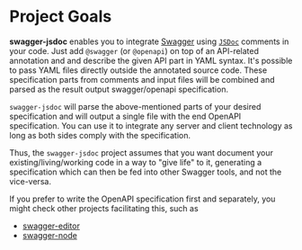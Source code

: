 # Project Goals

**swagger-jsdoc** enables you to integrate [Swagger](http://swagger.io) using [`JSDoc`](https://jsdoc.app/) comments in your code. Just add `@swagger` (or `@openapi`) on top of an API-related annotation and and describe the given API part in YAML syntax. It's possible to pass YAML files directly outside the annotated source code. These specification parts from comments and input files will be combined and parsed as the result output swagger/openapi specification.

`swagger-jsdoc` will parse the above-mentioned parts of your desired specification and will output a single file with the end OpenAPI specification. You can use it to integrate any server and client technology as long as both sides comply with the specification.

Thus, the `swagger-jsdoc` project assumes that you want document your existing/living/working code in a way to "give life" to it, generating a specification which can then be fed into other Swagger tools, and not the vice-versa.

If you prefer to write the OpenAPI specification first and separately, you might check other projects facilitating this, such as

- [swagger-editor](http://swagger.io/swagger-editor/)
- [swagger-node](https://github.com/swagger-api/swagger-node)
